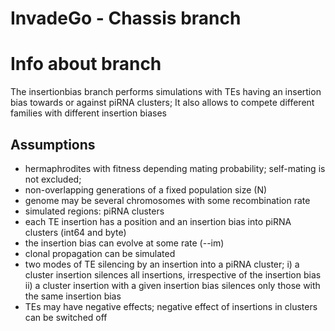 InvadeGo - Chassis branch
================

# Info about branch
The insertionbias branch performs simulations with TEs having an insertion bias towards or against piRNA clusters; It also allows to compete different families with different insertion biases


## Assumptions
* hermaphrodites with fitness depending mating probability; self-mating is not excluded;
* non-overlapping generations of a fixed population size (N)
* genome may be several chromosomes with some recombination rate
* simulated regions: piRNA clusters
* each TE insertion has a position and an insertion bias into piRNA clusters (int64 and byte)
* the insertion bias can evolve at some rate (--im)
* clonal propagation can be simulated
* two modes of TE silencing by an insertion into a piRNA cluster; i) a cluster insertion silences all insertions, irrespective of the insertion bias ii) a cluster insertion with a given insertion bias silences only those with the same insertion bias
* TEs may have negative effects; negative effect of insertions in clusters can be switched off


